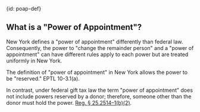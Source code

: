 {id: poap-def}
## What is a "Power of Appointment"?

New York defines a "power of appointment" differently than federal law. Consequently, the power to "change the remainder person" and a "power of appointment" can have different rules apply to each power but are treated uniformly in New York. <!-- 2024-03-08 -->  

The definition of "power of appointment" in New York allows the power to be "reserved." EPTL 10-3.1(a). <!-- www.nysenate.gov/legislation/laws/EPT/10-3.1 -->

In contrast, under federal gift tax law the term "power of appointment" does not include powers reserved by a donor; therefore, someone other than the donor must hold the power. [Reg. § 25.2514–1(b)(2)](www.law.cornell.edu/cfr/text/26/25.2514-1). 